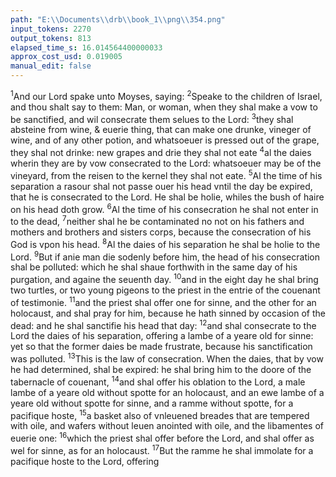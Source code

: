 ```yaml
---
path: "E:\\Documents\\drb\\book_1\\png\\354.png"
input_tokens: 2270
output_tokens: 813
elapsed_time_s: 16.014564400000033
approx_cost_usd: 0.019005
manual_edit: false
---
```

<sup>1</sup>And our Lord spake unto Moyses, saying: <sup>2</sup>Speake to the children of Israel, and thou shalt say to them: Man, or woman, when they shal make a vow to be sanctified, and wil consecrate them selues to the Lord: <sup>3</sup>they shal absteine from wine, & euerie thing, that can make one drunke, vineger of wine, and of any other potion, and whatsoeuer is pressed out of the grape, they shal not drinke: new grapes and drie they shal not eate <sup>4</sup>al the daies wherin they are by vow consecrated to the Lord: whatsoeuer may be of the vineyard, from the reisen to the kernel they shal not eate. <sup>5</sup>Al the time of his separation a rasour shal not passe ouer his head vntil the day be expired, that he is consecrated to the Lord. He shal be holie, whiles the bush of haire on his head doth grow. <sup>6</sup>Al the time of his consecration he shal not enter in to the dead, <sup>7</sup>neither shal he be contaminated no not on his fathers and mothers and brothers and sisters corps, because the consecration of his God is vpon his head. <sup>8</sup>Al the daies of his separation he shal be holie to the Lord. <sup>9</sup>But if anie man die sodenly before him, the head of his consecration shal be polluted: which he shal shaue forthwith in the same day of his purgation, and againe the seuenth day. <sup>10</sup>and in the eight day he shal bring two turtles, or two young pigeons to the priest in the entrie of the couenant of testimonie. <sup>11</sup>and the priest shal offer one for sinne, and the other for an holocaust, and shal pray for him, because he hath sinned by occasion of the dead: and he shal sanctifie his head that day: <sup>12</sup>and shal consecrate to the Lord the daies of his separation, offering a lambe of a yeare old for sinne: yet so that the former daies be made frustrate, because his sanctification was polluted. <sup>13</sup>This is the law of consecration. When the daies, that by vow he had determined, shal be expired: he shal bring him to the doore of the tabernacle of couenant, <sup>14</sup>and shal offer his oblation to the Lord, a male lambe of a yeare old without spotte for an holocaust, and an ewe lambe of a yeare old without spotte for sinne, and a ramme without spotte, for a pacifique hoste, <sup>15</sup>a basket also of vnleuened breades that are tempered with oile, and wafers without leuen anointed with oile, and the libamentes of euerie one: <sup>16</sup>which the priest shal offer before the Lord, and shal offer as wel for sinne, as for an holocaust. <sup>17</sup>But the ramme he shal immolate for a pacifique hoste to the Lord, offering

[^1]: When Samson was depriued of these haires he lost his strength Iudg. 16.
